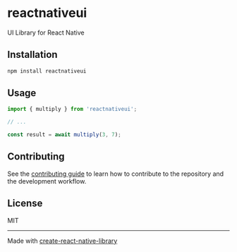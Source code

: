# reactnativeui

UI Library for React Native

## Installation

```sh
npm install reactnativeui
```

## Usage

```js
import { multiply } from 'reactnativeui';

// ...

const result = await multiply(3, 7);
```

## Contributing

See the [contributing guide](CONTRIBUTING.md) to learn how to contribute to the repository and the development workflow.

## License

MIT

---

Made with [create-react-native-library](https://github.com/callstack/react-native-builder-bob)
